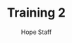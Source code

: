 ---
image: /assets/img/kl/kl_training_2.png
title: Training 2
number: 2
categories:
  - Meditations
  - Sports & rec
  - Training
author: Hope Staff
notes: Training 2
embed: >-
  EMBED_GOES_HERE
transcript: >-
  SOME LINES OF TEXT START HERE
---